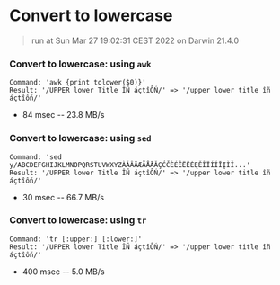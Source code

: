 # Convert to lowercase
 
> run at Sun Mar 27 19:02:31 CEST 2022 on Darwin 21.4.0
 
### Convert to lowercase: using `awk`
```
Command: 'awk {print tolower($0)}'
Result: '/UPPER lower Title ÎÑ áçtîÔŃ/' => '/upper lower title îñ áçtîôń/'
```
* 84 msec -- 23.8 MB/s
 
### Convert to lowercase: using `sed`
```
Command: 'sed y/ABCDEFGHIJKLMNOPQRSTUVWXYZÀÁÂÄÆÃÅĀǍÇĆČÈÉÊËĒĖĘĚÎÏÍÍĪĮÌǏ...'
Result: '/UPPER lower Title ÎÑ áçtîÔŃ/' => '/upper lower title îñ áçtîôń/'
```
* 30 msec -- 66.7 MB/s
 
### Convert to lowercase: using `tr`
```
Command: 'tr [:upper:] [:lower:]'
Result: '/UPPER lower Title ÎÑ áçtîÔŃ/' => '/upper lower title îñ áçtîôń/'
```
* 400 msec -- 5.0 MB/s
 
